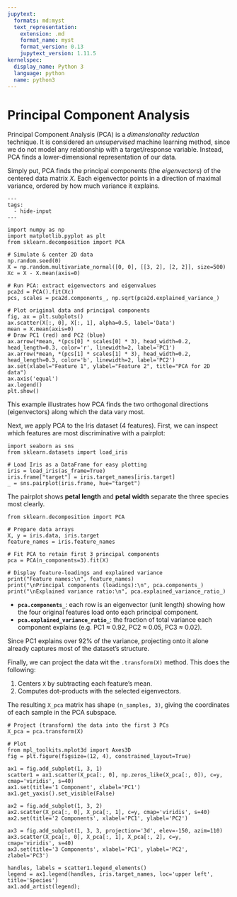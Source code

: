 ```yaml
---
jupytext:
  formats: md:myst
  text_representation:
    extension: .md
    format_name: myst
    format_version: 0.13
    jupytext_version: 1.11.5
kernelspec:
  display_name: Python 3
  language: python
  name: python3
---
```


# <i class="fa-solid fa-magnifying-glass-chart"></i> Principal Component Analysis

Principal Component Analysis (PCA) is a *dimensionality reduction* technique. It is considered an *unsupervised* machine learning method, since we do not model any relationship with a target/response variable. Instead, PCA finds a lower-dimensional representation of our data.

Simply put, PCA finds the principal components (the *eigenvectors*) of the centered data matrix $X$. Each eigenvector points in a direction of maximal variance, ordered by how much variance it explains.


```{code-cell} ipython3
---
tags:
  - hide-input
---

import numpy as np
import matplotlib.pyplot as plt
from sklearn.decomposition import PCA

# Simulate & center 2D data
np.random.seed(0)
X = np.random.multivariate_normal([0, 0], [[3, 2], [2, 2]], size=500)
Xc = X - X.mean(axis=0)

# Run PCA: extract eigenvectors and eigenvalues
pca2d = PCA().fit(Xc)
pcs, scales = pca2d.components_, np.sqrt(pca2d.explained_variance_)

# Plot original data and principal components
fig, ax = plt.subplots()
ax.scatter(X[:, 0], X[:, 1], alpha=0.5, label='Data')
mean = X.mean(axis=0)
# Draw PC1 (red) and PC2 (blue)
ax.arrow(*mean, *(pcs[0] * scales[0] * 3), head_width=0.2, head_length=0.3, color='r', linewidth=2, label='PC1')
ax.arrow(*mean, *(pcs[1] * scales[1] * 3), head_width=0.2, head_length=0.3, color='b', linewidth=2, label='PC2')
ax.set(xlabel="Feature 1", ylabel="Feature 2", title="PCA for 2D data")
ax.axis('equal')
ax.legend()
plt.show()
```

This example illustrates how PCA finds the two orthogonal directions (eigenvectors) along which the data vary most.

Next, we apply PCA to the Iris dataset (4 features). First, we can inspect which features are most discriminative with a pairplot:

```{code-cell} ipython3
import seaborn as sns
from sklearn.datasets import load_iris

# Load Iris as a DataFrame for easy plotting
iris = load_iris(as_frame=True)
iris.frame["target"] = iris.target_names[iris.target]
_ = sns.pairplot(iris.frame, hue="target")

```

The pairplot shows **petal length** and **petal width** separate the three species most clearly.

```{code-cell} ipython3
from sklearn.decomposition import PCA

# Prepare data arrays
X, y = iris.data, iris.target
feature_names = iris.feature_names

# Fit PCA to retain first 3 principal components
pca = PCA(n_components=3).fit(X)

# Display feature-loadings and explained variance
print("Feature names:\n", feature_names)
print("\nPrincipal components (loadings):\n", pca.components_)
print("\nExplained variance ratio:\n", pca.explained_variance_ratio_)
```

* **`pca.components_`**: each row is an eigenvector (unit length) showing how the four original features load onto each principal component.
* **`pca.explained_variance_ratio_`**: the fraction of total variance each component explains (e.g. PC1 ≈ 0.92, PC2 ≈ 0.05, PC3 ≈ 0.02).

Since PC1 explains over 92% of the variance, projecting onto it alone already captures most of the dataset’s structure.

Finally, we can project the data wit the `.transform(X)` method. This does the following:

1. Centers `X` by subtracting each feature’s mean.
2. Computes dot-products with the selected eigenvectors.

The resulting `X_pca` matrix has shape `(n_samples, 3)`, giving the coordinates of each sample in the PCA subspace.


```{code-cell} ipython3
# Project (transform) the data into the first 3 PCs
X_pca = pca.transform(X)

# Plot
from mpl_toolkits.mplot3d import Axes3D
fig = plt.figure(figsize=(12, 4), constrained_layout=True)

ax1 = fig.add_subplot(1, 3, 1)
scatter1 = ax1.scatter(X_pca[:, 0], np.zeros_like(X_pca[:, 0]), c=y, cmap='viridis', s=40)
ax1.set(title='1 Component', xlabel='PC1')
ax1.get_yaxis().set_visible(False)

ax2 = fig.add_subplot(1, 3, 2)
ax2.scatter(X_pca[:, 0], X_pca[:, 1], c=y, cmap='viridis', s=40)
ax2.set(title='2 Components', xlabel='PC1', ylabel='PC2')

ax3 = fig.add_subplot(1, 3, 3, projection='3d', elev=-150, azim=110)
ax3.scatter(X_pca[:, 0], X_pca[:, 1], X_pca[:, 2], c=y, cmap='viridis', s=40)
ax3.set(title='3 Components', xlabel='PC1', ylabel='PC2', zlabel='PC3')

handles, labels = scatter1.legend_elements()
legend = ax1.legend(handles, iris.target_names, loc='upper left', title='Species')
ax1.add_artist(legend);
```